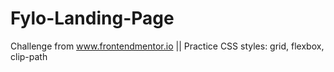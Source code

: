 # Fylo-Landing-Page
Challenge from www.frontendmentor.io || Practice CSS styles: grid, flexbox, clip-path
